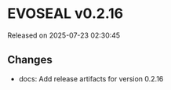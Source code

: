 # EVOSEAL v0.2.16
Released on 2025-07-23 02:30:45

## Changes
- docs: Add release artifacts for version 0.2.16